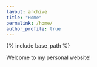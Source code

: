 ```yaml
---
layout: archive
title: "Home"
permalink: /home/
author_profile: true
---
```


{% include base_path %}


Welcome to my personal website!


